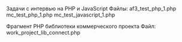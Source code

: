 Задачи с интервью на PHP и JavaScript
Файлы:
af3_test_php_1.php
mc_test_php_1.php
mc_test_javascript_1.php

Фрагмент PHP библиотеки коммерческого проекта
Файл:
work_project_lib_connect.php
